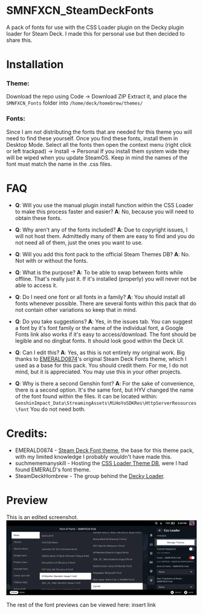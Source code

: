 

# SMNFXCN_SteamDeckFonts

A pack of fonts for use with the CSS Loader plugin on the Decky plugin loader for Steam Deck.
I made this for personal use but then decided to share this.


# Installation

### Theme:
Download the repo using Code -> Download ZIP
Extract it, and place the `SMNFXCN_Fonts` folder into `/home/deck/homebrew/themes/`

### Fonts:
Since I am not distributing the fonts that are needed for this theme you will need to find these yourself.
Once you find these fonts, install them in Desktop Mode.
Select all the fonts then open the context menu (right click or left trackpad) -> Install -> Personal
If you install them system wide they will be wiped when you update SteamOS.
Keep in mind the names of the font must match the name in the .css files. 

# FAQ

 - **Q**: Will you use the manual plugin install function within the CSS Loader to make this process faster and easier?
   **A**: No, because you will need to obtain these fonts.

 - **Q**: Why aren't any of the fonts included?
   **A**: Due to copyright issues, I will not host them. Admittedly many of them are easy to find and you do not need all of them, just the
   ones you want to use.

 - **Q**: Will you add this font pack to the official Steam Themes DB?
   **A**: No. Not with or without the fonts.
   
 - **Q**: What is the purpose?
   **A**: To be able to swap between fonts while offline. That's really just it. If it's installed (properly) you will never not be able to
   access it.

 - **Q**: Do I need one font or all fonts in a family?
   **A**: You should install all fonts whenever possible. There are several fonts within this pack that do not contain other variations
   so keep that in mind.

 - **Q**: Do you take suggestions?
   **A**: Yes, in the issues tab. You can suggest a font by it's font family or the name of the individual font, a Google Fonts link also
   works if it's easy to access/download. The font should be legible and
   no dingbat fonts. It should look good within the Deck UI.

 - **Q**: Can I edit this?
   **A**: Yes, as this is not entirely my original work. Big thanks to [EMERALD0874](https://github.com/EMERALD0874/Steam-Deck-Themes)'s
   original Steam Deck Fonts theme, which I used as a base for this
   pack. You should credit them. For me, I do not mind, but it is
   appreciated. You may use this in your other projects.

 - **Q**: Why is there a second Genshin font? 
   **A**: For the sake of convenience, there is a second option. It's the same font, but HYV changed the name of the font found within the
   files. It can be located within:
   `GenshinImpact_Data\StreamingAssets\MiHoYoSDKRes\HttpServerResources\font`
   You do not need both.

# Credits:

 - EMERALD0874 - [Steam Deck Font
   theme](https://github.com/EMERALD0874/Steam-Deck-Themes), the base
   for this theme pack, with my limited knowledge I probably wouldn't
   have made this.
 - suchmememanyskill - Hosting the [CSS Loader Theme
   DB](https://github.com/suchmememanyskill/CssLoader-ThemeDb), were I
   had found EMERALD's font theme.
 - SteamDeckHombrew - The group behind the [Decky
   Loader](https://github.com/SteamDeckHomebrew/decky-loader).

# Preview

This is an edited screenshot.
![](https://raw.githubusercontent.com/SimonFoxcoon/SMNFXCN_SteamDeckFonts/main/images/selectmenu.png)

The rest of the font previews can be viewed here: insert link
